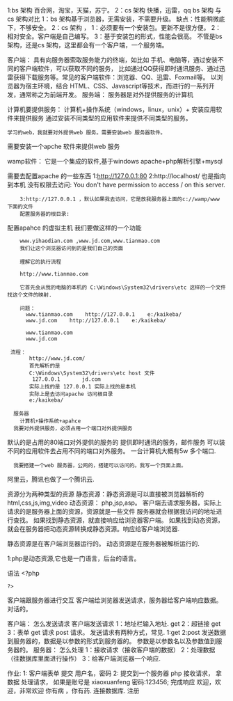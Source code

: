 1:bs 架构
      百合网，淘宝，天猫，苏宁。
2：cs 架构
      快播，迅雷，qq
bs  架构 与cs 架构对比
        1：bs 架构基于浏览器，无需安装，不需要升级。
           缺点：性能稍微底下，不够安全。
        2：cs 架构 ，
           1：必须要有一个安装包。更新不是很方便。
           2：相对安全。客户端是自己编写。
           3：基于安装包的形式，性能会很高。
不管是bs 架构，还是cs 架构，这里都会有一个客户端，一个服务端。

客户端：
具有向服务器索取服务能力的终端，如比如 手机、电脑等，通过安装不同的客户端软件，可以获取不同的服务，
比如通过QQ获得即时通讯服务、通过迅雷获得下载服务等。常见的客户端软件：浏览器、QQ、迅雷、Foxmail等。
以浏览器为宿主环境，结合 HTML、CSS、Javascript等技术，而进行的一系列开发，通常称之为前端开发。
服务端：
服务器是对外提供服务的计算机

计算机要提供服务：
    计算机+操作系统（windows，linux，unix）+ 安装应用软件来提供服务
通过安装不同类型的应用软件来提供不同类型的服务。

    学习的web，我就要对外提供web 服务。需要安装web 服务器软件。
需要安装一个apche 软件来提供web 服务

wamp软件：
        它是一个集成的软件,基于windows
        apache+php解析引擎+mysql

需要去配置apache 的一些东西
        1:http://127.0.0.1:80
        2:http://localhost/ 也是指向到本机
              没有权限去访问: You don't have permission to access / on this server.

        3:http://127.0.0.1 ，默认如果我去访问，它是放我服务器上面的c://wamp/www 下面的文件
        配置服务器的根目录:

配置apahce 的虚拟主机
        我们要做这样的一个功能

        www.yihaodian.com ,www.jd.com,www.tianmao.com
        我们让这个浏览器访问到的是我们自己的页面

        理解它的执行流程

        http://www.tianmao.com

        它首先会从我的电脑的本机的 C:\Windows\System32\drivers\etc 这样的一个文件
    找这个文件的映射.

        问题：
          www.tianmao.com    http://127.0.0.1    e:/kaikeba/
          www.jd.com    http://127.0.0.1    e:/kaikeba/

          www.tianmao.com
          www.jd.com

     流程：
           http://www.jd.com/
           首先解析的是
           C:\Windows\System32\drivers\etc host 文件
            127.0.0.1       jd.com
           实际上找的是 127.0.0.1 实际上找的是本机
           实际上是去访问apache 访问根目录
           e:/kaikeba/

      服务器
        计算机+操作系统+apahce
      我要对外提供服务，必须占用一个端口对外提供服务
 默认的是占用的80端口对外提供的服务的
        提供即时通讯的服务，邮件服务
        可以装不同的应用软件去占用不同的端口对外服务。
      一台计算机大概有5w 多个端口.

      我要搭建一个web 服务器，公网的，搭建可以访问的。我写一个页面上面。
  阿里云，腾讯也做了一个腾讯云.



资源分为两种类型的资源
        静态资源：静态资源是可以直接被浏览器解析的
                html,css,js,img,video
        动态资源：
                php,jsp,asp。
客户端去请求服务器，实际上请求的是服务器上面的资源，资源就是一些文件
服务器就会根据我访问的地址进行查找。
如果找到静态资源，就直接响应给浏览器客户端。
如果找到动态资源，就会在服务器把动态资源转换成静态资源。响应给客户端浏览器.

静态资源是在客户端浏览器运行的。
动态资源是在服务器被解析运行的.

1:php是动态资源,它也是一门语言，后台的语言。

语法
    <?php


    ?>



客户端跟服务器进行交互
客户端给浏览器发送请求，服务器给客户端响应数据。
对话的。

客户端： 怎么发送请求
       客户端发送请求
            1：地址栏输入地址.  get
            2：超链接  get
            3：表单   get 请求  post 请求。
       发送请求有两种方式，常见.
            1:get
            2:post
       发送数据到服务器的，数据是以参数的形式到服务器的。
    参数是以参数名以及参数值到服务器的。
服务器： 怎么处理
        1：接收请求（接收客户端的数据）
        2：处理数据（往数据库里面进行操作）
        3：给客户端浏览器一个响应.

作业:
        1: 客户端表单 提交 用户名，密码
        2: 提交到一个服务器
                 php
                 接收请求， 拿数据
                 处理请求，
                        如果是账号是 xiaoxuanfeng
                        密码:123456;
                 完成响应
                        欢迎，欢迎，非常欢迎
                        你有病 ，你有药.
        连接数据库.
        注册